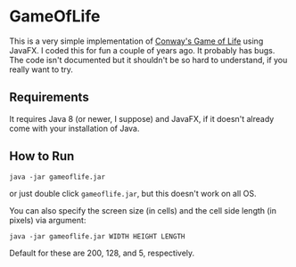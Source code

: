 # GameOfLife

This is a very simple implementation of [Conway's Game of Life](https://en.wikipedia.org/wiki/Conway%27s_Game_of_Life) using JavaFX.
I coded this for fun a couple of years ago. It probably has bugs. The code isn't documented but it shouldn't be so hard to understand, if you
really want to try.

## Requirements
It requires Java 8 (or newer, I suppose) and JavaFX, if it doesn't already come with your installation of Java.

## How to Run

```java -jar gameoflife.jar```

or just double click `gameoflife.jar`, but this doesn't work on all OS.

You can also specify the screen size (in cells) and the cell side length (in pixels) via argument:

``` java -jar gameoflife.jar WIDTH HEIGHT LENGTH ```

Default for these are 200, 128, and 5, respectively.



